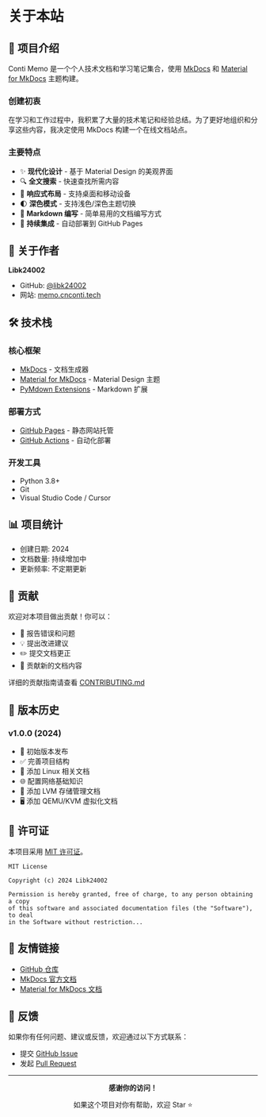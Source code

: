 # 关于本站

## 📖 项目介绍

Conti Memo 是一个个人技术文档和学习笔记集合，使用 [MkDocs](https://www.mkdocs.org/) 和 [Material for MkDocs](https://squidfunk.github.io/mkdocs-material/) 主题构建。

### 创建初衷

在学习和工作过程中，我积累了大量的技术笔记和经验总结。为了更好地组织和分享这些内容，我决定使用 MkDocs 构建一个在线文档站点。

### 主要特点

- ✨ **现代化设计** - 基于 Material Design 的美观界面
- 🔍 **全文搜索** - 快速查找所需内容
- 📱 **响应式布局** - 支持桌面和移动设备
- 🌓 **深色模式** - 支持浅色/深色主题切换
- 📝 **Markdown 编写** - 简单易用的文档编写方式
- 🚀 **持续集成** - 自动部署到 GitHub Pages

## 👤 关于作者

**Libk24002**

- GitHub: [@libk24002](https://github.com/libk24002)
- 网站: [memo.cnconti.tech](https://memo.cnconti.tech)

## 🛠️ 技术栈

### 核心框架

- [MkDocs](https://www.mkdocs.org/) - 文档生成器
- [Material for MkDocs](https://squidfunk.github.io/mkdocs-material/) - Material Design 主题
- [PyMdown Extensions](https://facelessuser.github.io/pymdown-extensions/) - Markdown 扩展

### 部署方式

- [GitHub Pages](https://pages.github.com/) - 静态网站托管
- [GitHub Actions](https://github.com/features/actions) - 自动化部署

### 开发工具

- Python 3.8+
- Git
- Visual Studio Code / Cursor

## 📊 项目统计

- 创建日期: 2024
- 文档数量: 持续增加中
- 更新频率: 不定期更新

## 🤝 贡献

欢迎对本项目做出贡献！你可以：

- 🐛 报告错误和问题
- 💡 提出改进建议
- ✏️ 提交文档更正
- 📖 贡献新的文档内容

详细的贡献指南请查看 [CONTRIBUTING.md](https://github.com/libk24002/Memo/blob/main/CONTRIBUTING.md)

## 📜 版本历史

### v1.0.0 (2024)

- 🎉 初始版本发布
- ✅ 完善项目结构
- 📝 添加 Linux 相关文档
- 🌐 配置网络基础知识
- 💾 添加 LVM 存储管理文档
- 🖥️ 添加 QEMU/KVM 虚拟化文档

## 📄 许可证

本项目采用 [MIT 许可证](https://github.com/libk24002/Memo/blob/main/LICENSE)。

```
MIT License

Copyright (c) 2024 Libk24002

Permission is hereby granted, free of charge, to any person obtaining a copy
of this software and associated documentation files (the "Software"), to deal
in the Software without restriction...
```

## 🔗 友情链接

- [GitHub 仓库](https://github.com/libk24002/Memo)
- [MkDocs 官方文档](https://www.mkdocs.org/)
- [Material for MkDocs 文档](https://squidfunk.github.io/mkdocs-material/)

## 💬 反馈

如果你有任何问题、建议或反馈，欢迎通过以下方式联系：

- 提交 [GitHub Issue](https://github.com/libk24002/Memo/issues)
- 发起 [Pull Request](https://github.com/libk24002/Memo/pulls)

---

<div align="center">

**感谢你的访问！**

如果这个项目对你有帮助，欢迎 Star ⭐

</div>


